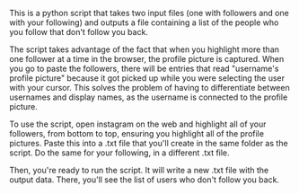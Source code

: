 This is a python script that takes two input files (one with followers and one with your following) 
and outputs a file containing a list of the people who you follow that don't follow you back.

The script takes advantage of the fact that when you highlight more than one follower at a time
in the browser, the profile picture is captured. When you go to paste the followers, there will be
entries that read "username's profile picture" because it got picked up while you were selecting
the user with your cursor. This solves the problem of having to differentiate between usernames
and display names, as the username is connected to the profile picture.

To use the script, open instagram on the web and highlight all of your followers, from bottom to top, 
ensuring you highlight all of the profile pictures. Paste this into a .txt file that you'll create 
in the same folder as the script. Do the same for your following, in a different .txt file.

Then, you're ready to run the script. It will write a new .txt file with the output data. There, 
you'll see the list of users who don't follow you back.
